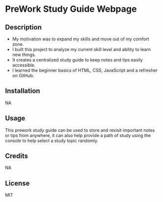 # PreWork Study Guide Webpage

## Description

- My motivation was to expand my skills and move out of my comfort zone.    
- I built this project to analyze my current skill level and ability to learn new things.
- It creates a centralized study guide to keep notes and tips easily accessible.
- I learned the beginner basics of HTML, CSS, JavaScript and a refresher on GitHub.

## Installation

NA

## Usage

This prework study guide can be used to store and revisit important notes or tips from anywhere, it can also 
help provide a path of study using the console to help select a study topic randomly.

## Credits

NA

## License

MIT

